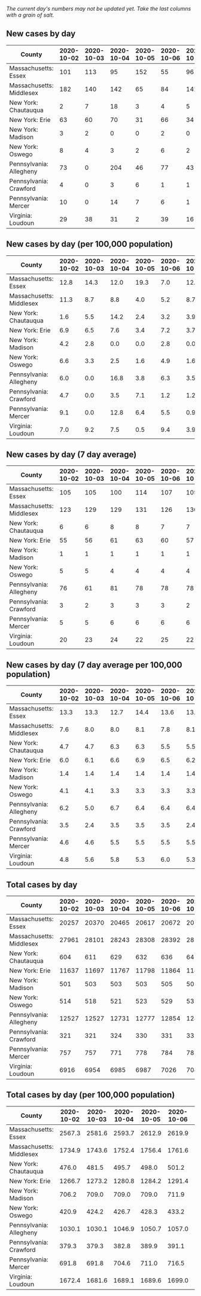 _The current day's numbers may not be updated yet. Take the last columns with a grain of salt._
## New cases by day

| County | 2020-10-02 | 2020-10-03 | 2020-10-04 | 2020-10-05 | 2020-10-06 | 2020-10-07 | 2020-10-08 |
| --- | --- | --- | --- | --- | --- | --- | --- |
| Massachusetts: Essex | 101 | 113 | 95 | 152 | 55 | 96 |  |
| Massachusetts: Middlesex | 182 | 140 | 142 | 65 | 84 | 141 |  |
| New York: Chautauqua | 2 | 7 | 18 | 3 | 4 | 5 |  |
| New York: Erie | 63 | 60 | 70 | 31 | 66 | 34 |  |
| New York: Madison | 3 | 2 | 0 | 0 | 2 | 0 |  |
| New York: Oswego | 8 | 4 | 3 | 2 | 6 | 2 |  |
| Pennsylvania: Allegheny | 73 | 0 | 204 | 46 | 77 | 43 |  |
| Pennsylvania: Crawford | 4 | 0 | 3 | 6 | 1 | 1 |  |
| Pennsylvania: Mercer | 10 | 0 | 14 | 7 | 6 | 1 |  |
| Virginia: Loudoun | 29 | 38 | 31 | 2 | 39 | 16 |  |

## New cases by day (per 100,000 population)

| County | 2020-10-02 | 2020-10-03 | 2020-10-04 | 2020-10-05 | 2020-10-06 | 2020-10-07 | 2020-10-08 |
| --- | --- | --- | --- | --- | --- | --- | --- |
| Massachusetts: Essex | 12.8 | 14.3 | 12.0 | 19.3 | 7.0 | 12.2 |  |
| Massachusetts: Middlesex | 11.3 | 8.7 | 8.8 | 4.0 | 5.2 | 8.7 |  |
| New York: Chautauqua | 1.6 | 5.5 | 14.2 | 2.4 | 3.2 | 3.9 |  |
| New York: Erie | 6.9 | 6.5 | 7.6 | 3.4 | 7.2 | 3.7 |  |
| New York: Madison | 4.2 | 2.8 | 0.0 | 0.0 | 2.8 | 0.0 |  |
| New York: Oswego | 6.6 | 3.3 | 2.5 | 1.6 | 4.9 | 1.6 |  |
| Pennsylvania: Allegheny | 6.0 | 0.0 | 16.8 | 3.8 | 6.3 | 3.5 |  |
| Pennsylvania: Crawford | 4.7 | 0.0 | 3.5 | 7.1 | 1.2 | 1.2 |  |
| Pennsylvania: Mercer | 9.1 | 0.0 | 12.8 | 6.4 | 5.5 | 0.9 |  |
| Virginia: Loudoun | 7.0 | 9.2 | 7.5 | 0.5 | 9.4 | 3.9 |  |

## New cases by day (7 day average)

| County | 2020-10-02 | 2020-10-03 | 2020-10-04 | 2020-10-05 | 2020-10-06 | 2020-10-07 | 2020-10-08 |
| --- | --- | --- | --- | --- | --- | --- | --- |
| Massachusetts: Essex | 105 | 105 | 100 | 114 | 107 | 105 |  |
| Massachusetts: Middlesex | 123 | 129 | 129 | 131 | 126 | 130 |  |
| New York: Chautauqua | 6 | 6 | 8 | 8 | 7 | 7 |  |
| New York: Erie | 55 | 56 | 61 | 63 | 60 | 57 |  |
| New York: Madison | 1 | 1 | 1 | 1 | 1 | 1 |  |
| New York: Oswego | 5 | 5 | 4 | 4 | 4 | 4 |  |
| Pennsylvania: Allegheny | 76 | 61 | 81 | 78 | 78 | 78 |  |
| Pennsylvania: Crawford | 3 | 2 | 3 | 3 | 3 | 2 |  |
| Pennsylvania: Mercer | 5 | 5 | 6 | 6 | 6 | 6 |  |
| Virginia: Loudoun | 20 | 23 | 24 | 22 | 25 | 22 |  |

## New cases by day (7 day average per 100,000 population)

| County | 2020-10-02 | 2020-10-03 | 2020-10-04 | 2020-10-05 | 2020-10-06 | 2020-10-07 | 2020-10-08 |
| --- | --- | --- | --- | --- | --- | --- | --- |
| Massachusetts: Essex | 13.3 | 13.3 | 12.7 | 14.4 | 13.6 | 13.3 |  |
| Massachusetts: Middlesex | 7.6 | 8.0 | 8.0 | 8.1 | 7.8 | 8.1 |  |
| New York: Chautauqua | 4.7 | 4.7 | 6.3 | 6.3 | 5.5 | 5.5 |  |
| New York: Erie | 6.0 | 6.1 | 6.6 | 6.9 | 6.5 | 6.2 |  |
| New York: Madison | 1.4 | 1.4 | 1.4 | 1.4 | 1.4 | 1.4 |  |
| New York: Oswego | 4.1 | 4.1 | 3.3 | 3.3 | 3.3 | 3.3 |  |
| Pennsylvania: Allegheny | 6.2 | 5.0 | 6.7 | 6.4 | 6.4 | 6.4 |  |
| Pennsylvania: Crawford | 3.5 | 2.4 | 3.5 | 3.5 | 3.5 | 2.4 |  |
| Pennsylvania: Mercer | 4.6 | 4.6 | 5.5 | 5.5 | 5.5 | 5.5 |  |
| Virginia: Loudoun | 4.8 | 5.6 | 5.8 | 5.3 | 6.0 | 5.3 |  |

## Total cases by day

| County | 2020-10-02 | 2020-10-03 | 2020-10-04 | 2020-10-05 | 2020-10-06 | 2020-10-07 | 2020-10-08 |
| --- | --- | --- | --- | --- | --- | --- | --- |
| Massachusetts: Essex | 20257 | 20370 | 20465 | 20617 | 20672 | 20768 |  |
| Massachusetts: Middlesex | 27961 | 28101 | 28243 | 28308 | 28392 | 28533 |  |
| New York: Chautauqua | 604 | 611 | 629 | 632 | 636 | 641 |  |
| New York: Erie | 11637 | 11697 | 11767 | 11798 | 11864 | 11898 |  |
| New York: Madison | 501 | 503 | 503 | 503 | 505 | 505 |  |
| New York: Oswego | 514 | 518 | 521 | 523 | 529 | 531 |  |
| Pennsylvania: Allegheny | 12527 | 12527 | 12731 | 12777 | 12854 | 12897 |  |
| Pennsylvania: Crawford | 321 | 321 | 324 | 330 | 331 | 332 |  |
| Pennsylvania: Mercer | 757 | 757 | 771 | 778 | 784 | 785 |  |
| Virginia: Loudoun | 6916 | 6954 | 6985 | 6987 | 7026 | 7042 |  |

## Total cases by day (per 100,000 population)

| County | 2020-10-02 | 2020-10-03 | 2020-10-04 | 2020-10-05 | 2020-10-06 | 2020-10-07 | 2020-10-08 |
| --- | --- | --- | --- | --- | --- | --- | --- |
| Massachusetts: Essex | 2567.3 | 2581.6 | 2593.7 | 2612.9 | 2619.9 | 2632.1 |  |
| Massachusetts: Middlesex | 1734.9 | 1743.6 | 1752.4 | 1756.4 | 1761.6 | 1770.4 |  |
| New York: Chautauqua | 476.0 | 481.5 | 495.7 | 498.0 | 501.2 | 505.1 |  |
| New York: Erie | 1266.7 | 1273.2 | 1280.8 | 1284.2 | 1291.4 | 1295.1 |  |
| New York: Madison | 706.2 | 709.0 | 709.0 | 709.0 | 711.9 | 711.9 |  |
| New York: Oswego | 420.9 | 424.2 | 426.7 | 428.3 | 433.2 | 434.9 |  |
| Pennsylvania: Allegheny | 1030.1 | 1030.1 | 1046.9 | 1050.7 | 1057.0 | 1060.6 |  |
| Pennsylvania: Crawford | 379.3 | 379.3 | 382.8 | 389.9 | 391.1 | 392.3 |  |
| Pennsylvania: Mercer | 691.8 | 691.8 | 704.6 | 711.0 | 716.5 | 717.4 |  |
| Virginia: Loudoun | 1672.4 | 1681.6 | 1689.1 | 1689.6 | 1699.0 | 1702.9 |  |
